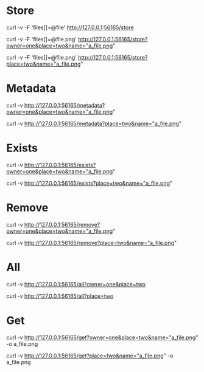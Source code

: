 # Store

curl -v -F 'files[]=@file' http://127.0.0.1:56165/store

curl -v -F 'files[]=@file.png' http://127.0.0.1:56165/store?owner=one&place=two&name="a_file.png"

curl -v -F 'files[]=@file.png' http://127.0.0.1:56165/store?place=two&name="a_file.png"


# Metadata

curl -v http://127.0.0.1:56165/metadata?owner=one&place=two&name="a_file.png"

curl -v http://127.0.0.1:56165/metadata?place=two&name="a_file.png"


# Exists

curl -v http://127.0.0.1:56165/exists?owner=one&place=two&name="a_file.png"

curl -v http://127.0.0.1:56165/exists?place=two&name="a_file.png"


# Remove

curl -v http://127.0.0.1:56165/remove?owner=one&place=two&name="a_file.png"

curl -v http://127.0.0.1:56165/remove?place=two&name="a_file.png"


# All

curl -v http://127.0.0.1:56165/all?owner=one&place=two

curl -v http://127.0.0.1:56165/all?place=two


# Get

curl -v http://127.0.0.1:56165/get?owner=one&place=two&name="a_file.png" -o a_file.png

curl -v http://127.0.0.1:56165/get?place=two&name="a_file.png" -o a_file.png

